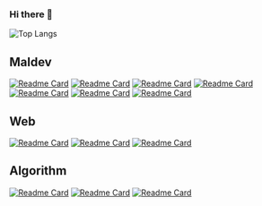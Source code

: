 ### Hi there 👋

<!--
**RubenWihler/RubenWihler** is a ✨ _special_ ✨ repository because its `README.md` (this file) appears on your GitHub profile.

Here are some ideas to get you started:

- 🔭 I’m currently working on ...
- 🌱 I’m currently learning ...
- 👯 I’m looking to collaborate on ...
- 🤔 I’m looking for help with ...
- 💬 Ask me about ...
- 📫 How to reach me: ...
- 😄 Pronouns: ...
- ⚡ Fun fact: ...
-->

![Top Langs](https://github-readme-stats.vercel.app/api/top-langs/?username=RubenWihler&size_weight=0.1&count_weight=1&langs_count=10&hide_progress=true)

## Maldev
[![Readme Card](https://github-readme-stats.vercel.app/api/pin/?username=RubenWihler&repo=Simple-Reverse-Shell)](https://github.com/anuraghazra/github-readme-stats)
[![Readme Card](https://github-readme-stats.vercel.app/api/pin/?username=RubenWihler&repo=Simple-Keylogger)](https://github.com/anuraghazra/github-readme-stats)
[![Readme Card](https://github-readme-stats.vercel.app/api/pin/?username=RubenWihler&repo=Process-Injection-Test )](https://github.com/anuraghazra/github-readme-stats)
[![Readme Card](https://github-readme-stats.vercel.app/api/pin/?username=RubenWihler&repo=Access-Token-Manipulation-Test)](https://github.com/anuraghazra/github-readme-stats)
[![Readme Card](https://github-readme-stats.vercel.app/api/pin/?username=RubenWihler&repo=Dll-Injector)](https://github.com/anuraghazra/github-readme-stats)
[![Readme Card](https://github-readme-stats.vercel.app/api/pin/?username=RubenWihler&repo=fake_visual_virus)](https://github.com/anuraghazra/github-readme-stats)
[![Readme Card](https://github-readme-stats.vercel.app/api/pin/?username=RubenWihler&repo=Trojan-Test)](https://github.com/anuraghazra/github-readme-stats)



## Web
[![Readme Card](https://github-readme-stats.vercel.app/api/pin/?username=RubenWihler&repo=WebMultiplayerGameTest)](https://github.com/anuraghazra/github-readme-stats)
[![Readme Card](https://github-readme-stats.vercel.app/api/pin/?username=RubenWihler&repo=PetitesAnnonceGUI)](https://github.com/anuraghazra/github-readme-stats)
[![Readme Card](https://github-readme-stats.vercel.app/api/pin/?username=RubenWihler&repo=ContactDirectory)](https://github.com/anuraghazra/github-readme-stats)



## Algorithm
[![Readme Card](https://github-readme-stats.vercel.app/api/pin/?username=RubenWihler&repo=MergeSortAlgorithm)](https://github.com/anuraghazra/github-readme-stats)
[![Readme Card](https://github-readme-stats.vercel.app/api/pin/?username=RubenWihler&repo=MergeSort)](https://github.com/anuraghazra/github-readme-stats)
[![Readme Card](https://github-readme-stats.vercel.app/api/pin/?username=RubenWihler&repo=A_star_project)](https://github.com/anuraghazra/github-readme-stats)

